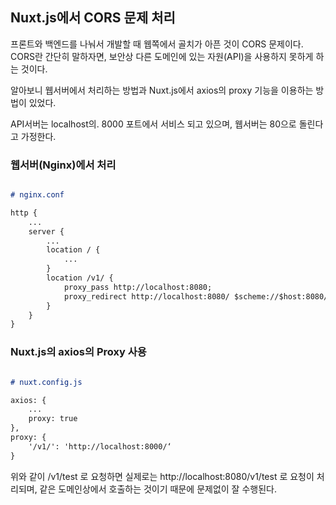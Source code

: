 ## Nuxt.js에서 CORS 문제 처리

프론트와 백엔드를 나눠서 개발할 때 웹쪽에서 골치가 아픈 것이 CORS 문제이다.
CORS란 간단히 말하자면, 보안상 다른 도메인에 있는 자원(API)을 사용하지 못하게 하는 것이다.

알아보니 웹서버에서 처리하는 방법과 Nuxt.js에서 axios의 proxy 기능을 이용하는 방법이 있었다.

API서버는 localhost의. 8000 포트에서 서비스 되고 있으며, 웹서버는 80으로 돌린다고 가정한다.


### 웹서버(Nginx)에서 처리

```markdown

# nginx.conf

http {
	...
	server {
		...
		location / {
			...
		}
		location /v1/ {
			proxy_pass http://localhost:8080;
			proxy_redirect http://localhost:8080/ $scheme://$host:8080/;
		}
	}
}

```

### Nuxt.js의 axios의 Proxy 사용

```markdown

# nuxt.config.js

axios: {
	...
	proxy: true
},
proxy: {
	'/v1/': 'http://localhost:8000/‘
}

```
위와 같이 /v1/test 로 요청하면 실제로는 http://localhost:8080/v1/test 로 요청이 처리되며, 같은 도메인상에서 호출하는 것이기 때문에 문제없이 잘 수행된다.

